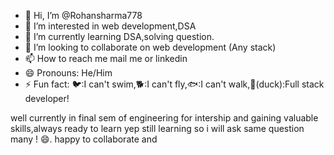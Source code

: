 - 👋 Hi, I’m @Rohansharma778
- 👀 I’m interested in web development,DSA
- 🌱 I’m currently learning DSA,solving question.
- 💞️ I’m looking to collaborate on web development  (Any stack)
- 📫 How to reach me mail me or linkedin
- 😄 Pronouns: He/Him
- ⚡ Fun fact: 🐦:I can't swim,🐕:I can't fly,🐟:I can't walk,🦆(duck):Full stack developer!

well currently in final sem of engineering for intership and gaining valuable skills,always ready to learn 
yep still learning so i will ask same question many ! 😄.
happy to collaborate and 
<!---
Rohansharma778/Rohansharma778 is a ✨ special ✨ repository because its `README.md` (this file) appears on your GitHub profile.
You can click the Preview link to take a look at your changes.
--->
